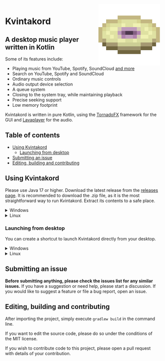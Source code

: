 <img align="right" src=".github/image.png" height="200" width="200" alt="Project icon">

<h1>Kvintakord</h1>

<h2>A desktop music player written in Kotlin</h2>

Some of its features include:
- Playing music from YouTube, Spotify, SoundCloud [and more](https://github.com/Walkyst/lavaplayer-fork#supported-formats)
- Search on YouTube, Spotify and SoundCloud
- Ordinary music controls
- Audio output device selection
- A queue system
- Closing to the system tray, while maintaining playback
- Precise seeking support
- Low memory footprint

Kvintakord is written in pure Kotlin, using the [TornadoFX](https://tornadofx.io) framework for the GUI and [Lavaplayer](https://github.com/Walkyst/lavaplayer-fork) for the audio.

<h2>Table of contents</h2>

<!-- TOC -->
  * [Using Kvintakord](#using-kvintakord)
    * [Launching from desktop](#launching-from-desktop)
  * [Submitting an issue](#submitting-an-issue)
  * [Editing, building and contributing](#editing-building-and-contributing)
<!-- TOC -->

## Using Kvintakord

Please use Java 17 or higher. Download the latest release from the [releases page](https://github.com/PattexPattex/Kvintakord/releases).
It is recommended to download the .zip file, as it is the most straightforward way to run Kvintakord. Extract its contents to a safe place.

<details>
    <summary>Windows</summary>
    
Simply double-click the `Kvintakord.bat` file in the `bin` directory.
</details>

<details>
    <summary>Linux</summary>

Open the `bin` directory in the terminal and simply execute `./Kvintakord`.
</details>

### Launching from desktop

You can create a shortcut to launch Kvintakord directly from your desktop.

<details>
    <summary>Windows</summary>
    
1. Right-click on the `Kvintakord.bat` file and select `Create shortcut`.
2. Right-click on the shortcut, select `Properties` and `Change Icon`. In the prompt, select `Browse...` and find the `icon.ico` included in the installation. Then, press OK.
3. Rename the shortcut to `Kvintakord` or something like that and move it to your desktop.
4. That's it!
</details>

<details>
    <summary>Linux</summary>

1. Create a file `kvintakord.desktop` on your desktop and open it with your favorite text editor.
2. Paste the following into the file (replace `APP_HOME` with the absolute path of the `bin` directory in your Kvintakord installation, e.g.:`/home/pattexpattex/Kvintakord`):

```shell
#!/usr/bin/env xdg-open
[Desktop Entry]
Type=Application
Terminal=false
Exec=APP_HOME/bin/Kvintakord
Name=Kvintakord
Icon=APP_HOME/icon.png
```

3. Save the file and close the text editor.
4. Right-click on the file and click the `Allow Launching` option. If the option doesn't appear, you probably didn't replace `APP_HOME` correctly.
5. You're all set!
</details>

## Submitting an issue

**Before submitting anything, please check the issues list for any similar issues.**
If you have a suggestion or need help, please start a discussion.
If you would like to suggest a feature or file a bug report, open an issue.

## Editing, building and contributing

After importing the project, simply execute `gradlew build` in the command line.

If you want to edit the source code, please do so under the conditions of the MIT license.

If you wish to contribute code to this project, please open a pull request with details of your contribution.
